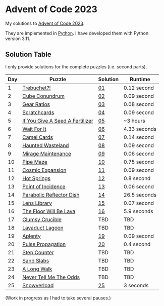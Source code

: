 # Advent of Code 2023

My solutions to [Advent of Code 2023](https://adventofcode.com/2023/).

They are implemented in [Python](https://www.python.org/). I have developed them with Python version 3.11.

## Solution Table

I only provide solutions for the complete puzzles (i.e. second parts).

| Day | Puzzle | Solution | Runtime |
| ---- | ---- | ---- | ---- |
| 1 | [Trebuchet?!](https://adventofcode.com/2023/day/1) | [01](01) | 0.12 second |
| 2 | [Cube Conundrum](https://adventofcode.com/2023/day/2) | [02](02) | 0.09 second |
| 3 | [Gear Ratios](https://adventofcode.com/2023/day/3) | [03](03) | 0.08 second |
| 4 | [Scratchcards](https://adventofcode.com/2023/day/4) | [04](04) | 0.09 second |
| 5 | [If You Give A Seed A Fertilizer](https://adventofcode.com/2023/day/5) | [05](05) | ~3 hours |
| 6 | [Wait For It](https://adventofcode.com/2023/day/6) | [06](06) | 4.33 seconds |
| 7 | [Camel Cards](https://adventofcode.com/2023/day/7) | [07](07) | 0.14 second |
| 8 | [Haunted Wasteland](https://adventofcode.com/2023/day/8) | [08](08) | 0.09 second |
| 9 | [Mirage Maintenance](https://adventofcode.com/2023/day/9) | [09](09) | 0.06 second |
| 10 | [Pipe Maze](https://adventofcode.com/2023/day/10) | [10](10) | 0.75 second |
| 11 | [Cosmic Expansion](https://adventofcode.com/2023/day/11) | [11](11) | 0.09 second |
| 12 | [Hot Springs](https://adventofcode.com/2023/day/12) | [12](12) | 0.8 second |
| 13 | [Point of Incidence](https://adventofcode.com/2023/day/13) | [13](13) | 0.06 second |
| 14 | [Parabolic Reflector Dish](https://adventofcode.com/2023/day/14) | [14](14) | 26.5 seconds |
| 15 | [Lens Library](https://adventofcode.com/2023/day/15) | [15](15) | 0.07 second |
| 16 | [The Floor Will Be Lava](https://adventofcode.com/2023/day/16) | [16](16) | 5.9 seconds |
| 17 | [Clumsy Crucible](https://adventofcode.com/2023/day/17) | TBD | TBD |
| 18 | [Lavaduct Lagoon](https://adventofcode.com/2023/day/18) | TBD | TBD |
| 19 | [Aplenty](https://adventofcode.com/2023/day/19) | [19](19) | 0.09 second |
| 20 | [Pulse Propagation](https://adventofcode.com/2023/day/20) | [20](20) | 0.4 second |
| 21 | [Step Counter](https://adventofcode.com/2023/day/21) | TBD | TBD |
| 22 | [Sand Slabs](https://adventofcode.com/2023/day/22) | TBD | TBD |
| 23 | [A Long Walk](https://adventofcode.com/2023/day/23) | TBD | TBD |
| 24 | [Never Tell Me The Odds](https://adventofcode.com/2023/day/24) | TBD | TBD |
| 25 | [Snowverload](https://adventofcode.com/2023/day/25) | [25](25) | 3 seconds |

(Work in progress as I had to take several pauses.)

